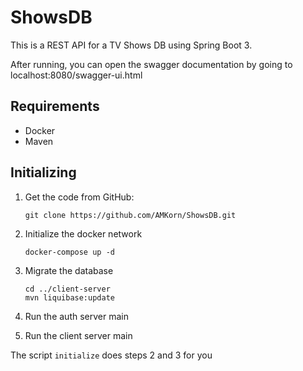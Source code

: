 # ShowsDB

This is a REST API for a TV Shows DB using Spring Boot 3.

After running, you can open the swagger documentation by going to localhost:8080/swagger-ui.html 

## Requirements
- Docker
- Maven

## Initializing

1. Get the code from GitHub:
    
    ```
    git clone https://github.com/AMKorn/ShowsDB.git
    ```

2. Initialize the docker network
    ```
    docker-compose up -d
    ```

3. Migrate the database
    ```
    cd ../client-server
    mvn liquibase:update
    ```

4. Run the auth server main
5. Run the client server main

The script `initialize` does steps 2 and 3 for you